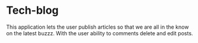 # Tech-blog
This application lets the user publish articles so that we are all in the know on the latest buzzz.
With the user ability to comments delete and edit posts.